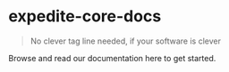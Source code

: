 # expedite-core-docs

> No clever tag line needed, if your software is clever

Browse and read our documentation here to get started.
